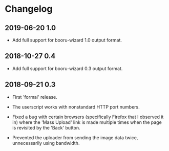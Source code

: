 # Changelog

## 2019-06-20 1.0

* Add full support for booru-wizard 1.0 output format.

## 2018-10-27 0.4

* Add full support for booru-wizard 0.3 output format.

## 2018-09-21 0.3

* First 'formal' release.

* The userscript works with nonstandard HTTP port numbers.

* Fixed a bug with certain browsers (specifically Firefox that I observed it in) where the 'Mass Upload' link is made multiple times when the page is revisited by the 'Back' button.

* Prevented the uploader from sending the image data twice, unnecessarily using bandwidth.
